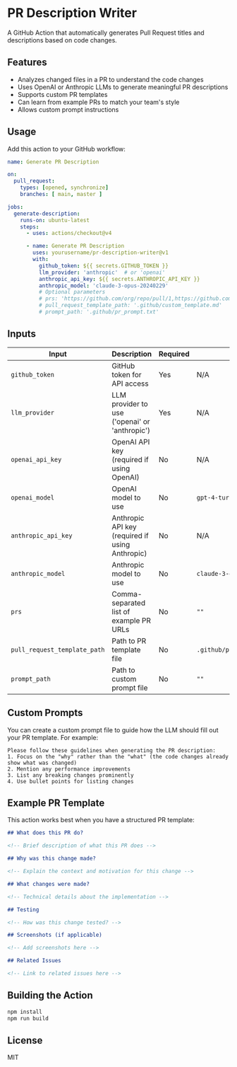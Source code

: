# PR Description Writer

A GitHub Action that automatically generates Pull Request titles and descriptions based on code changes.

## Features

- Analyzes changed files in a PR to understand the code changes
- Uses OpenAI or Anthropic LLMs to generate meaningful PR descriptions
- Supports custom PR templates
- Can learn from example PRs to match your team's style
- Allows custom prompt instructions

## Usage

Add this action to your GitHub workflow:

```yaml
name: Generate PR Description

on:
  pull_request:
    types: [opened, synchronize]
    branches: [ main, master ]

jobs:
  generate-description:
    runs-on: ubuntu-latest
    steps:
      - uses: actions/checkout@v4

      - name: Generate PR Description
        uses: yourusername/pr-description-writer@v1
        with:
          github_token: ${{ secrets.GITHUB_TOKEN }}
          llm_provider: 'anthropic'  # or 'openai'
          anthropic_api_key: ${{ secrets.ANTHROPIC_API_KEY }}
          anthropic_model: 'claude-3-opus-20240229'
          # Optional parameters
          # prs: 'https://github.com/org/repo/pull/1,https://github.com/org/repo/pull/2'
          # pull_request_template_path: '.github/custom_template.md'
          # prompt_path: '.github/pr_prompt.txt'
```

## Inputs

| Input                       | Description                                           | Required | Default                           |
|-----------------------------|-------------------------------------------------------|----------|-----------------------------------|
| `github_token`              | GitHub token for API access                           | Yes      | N/A                               |
| `llm_provider`              | LLM provider to use ('openai' or 'anthropic')         | Yes      | N/A                               |
| `openai_api_key`            | OpenAI API key (required if using OpenAI)             | No       | N/A                               |
| `openai_model`              | OpenAI model to use                                   | No       | `gpt-4-turbo`                     |
| `anthropic_api_key`         | Anthropic API key (required if using Anthropic)       | No       | N/A                               |
| `anthropic_model`           | Anthropic model to use                                | No       | `claude-3-opus-20240229`          |
| `prs`                       | Comma-separated list of example PR URLs               | No       | `""`                              |
| `pull_request_template_path`| Path to PR template file                              | No       | `.github/pull_request_template.md`|
| `prompt_path`               | Path to custom prompt file                            | No       | `""`                              |

## Custom Prompts

You can create a custom prompt file to guide how the LLM should fill out your PR template. For example:

```
Please follow these guidelines when generating the PR description:
1. Focus on the "why" rather than the "what" (the code changes already show what was changed)
2. Mention any performance improvements
3. List any breaking changes prominently
4. Use bullet points for listing changes
```

## Example PR Template

This action works best when you have a structured PR template:

```markdown
## What does this PR do?

<!-- Brief description of what this PR does -->

## Why was this change made?

<!-- Explain the context and motivation for this change -->

## What changes were made?

<!-- Technical details about the implementation -->

## Testing

<!-- How was this change tested? -->

## Screenshots (if applicable)

<!-- Add screenshots here -->

## Related Issues

<!-- Link to related issues here -->
```

## Building the Action

```bash
npm install
npm run build
```

## License

MIT
